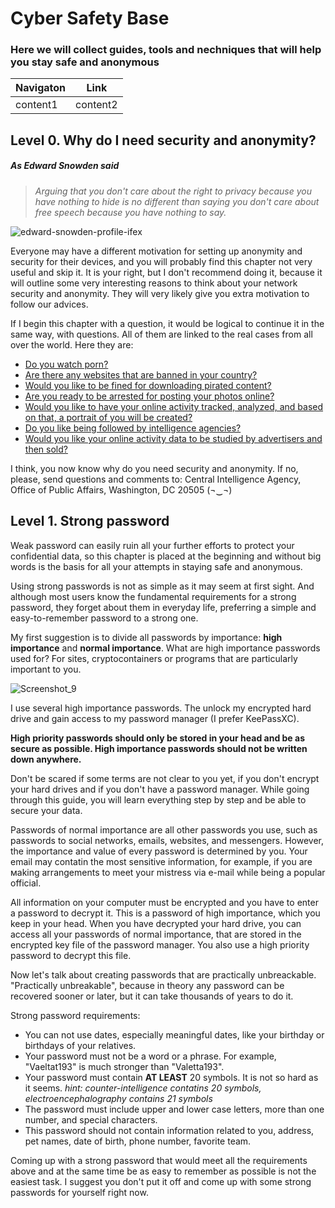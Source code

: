 # Cyber Safety Base

### Here we will collect guides, tools and nechniques that will help you stay safe and anonymous 

Navigaton | Link
----------- | -----------
content1 | content2

## Level 0. Why do I need security and anonymity?

##### As Edward Snowden said
>*Arguing that you don't care about the right to privacy because you 
>have nothing to hide is no different than saying you don't care 
>about free speech because you have nothing to say.*

![edward-snowden-profile-ifex](https://user-images.githubusercontent.com/86369276/123266886-15123680-d505-11eb-8bf7-1265507f6609.jpg)

Everyone may have a different motivation for setting up anonymity and security for their devices, and you will probably find this chapter not very useful and skip it. It is your right, but I don't recommend doing it, because it will outline some very interesting reasons to think about your network security and anonymity. They will very likely give you extra motivation to follow our advices. 

If I begin this chapter with a question, it would be logical to continue it in the same way, with questions. All of them are linked to the real cases from all over the world. Here they are:

* [Do you watch porn?](https://www.theregister.com/2013/02/18/web_cam_singapore_blackmail/)
* [Are there any websites that are banned in your country?](https://en.wikipedia.org/wiki/List_of_websites_blocked_in_the_United_Kingdom)
* [Would you like to be fined for downloading pirated content?](https://www.newser.com/story/306788/woman-gets-6-months-for-using-pirated-copies-of-windows.html)
* [Are you ready to be arrested for posting your photos online?](https://nypost.com/2021/04/20/actress-jailed-in-ghana-for-posing-naked-with-son-on-7th-birthday/)
* [Would you like to have your online activity tracked, analyzed, and based on that, a portrait of you will be created?](https://digit.fyi/uk-mass-surveillance-programmes-ruled-illegal/)
* [Do you like being followed by intelligence agencies?](http://wikileaks.org/)
* [Would you like your online activity data to be studied by advertisers and then sold?](https://www.medicalnewstoday.com/articles/do-mhealth-apps-protect-user-privacy)

I think, you now know why do you need security and anonymity. If no, please, send questions and comments to:
Central Intelligence Agency,
Office of Public Affairs,
Washington, DC 20505
(¬‿¬)

## Level 1. Strong password

Weak password can easily ruin all your further efforts to protect your confidential data, so this chapter is placed at the beginning and without big words is the basis for all your attempts in staying safe and anonymous.

Using strong passwords is not as simple as it may seem at first sight. And although most users know the fundamental requirements for a strong password, they forget about them in everyday life, preferring a simple and easy-to-remember password to a strong one.

My first suggestion is to divide all passwords by importance: **high importance** and **normal importance**. What are high importance passwords used for? For sites, cryptocontainers or programs that are particularly important to you.  

![Screenshot_9](https://user-images.githubusercontent.com/86369276/123275308-e009e200-d50c-11eb-9e63-5252865d032f.png)

I use several high importance passwords. The unlock my encrypted hard drive and gain access to my password manager (I prefer KeePassXC).

**High priority passwords should only be stored in your head and be as secure as possible. High importance passwords should not be written down anywhere.**

Don't be scared if some terms are not clear to you yet, if you don't encrypt your hard drives and if you don't have a password manager. While going through this guide, you will learn everything step by step and be able to secure your data.

Passwords of normal importance are all other passwords you use, such as passwords to social networks, emails, websites, and messengers. However, the importance and value of every password is determined by you. Your email may contatin the most sensitive information, for example, if you are мaking arrangements to meet your mistress via e-mail while being a popular official.

All information on your computer must be encrypted and you have to enter a password to decrypt it. This is a password of high importance, which you keep in your head. When you have decrypted your hard drive, you can access all your passwords of normal importance, that are stored in the encrypted key file of the password manager. You also use a high priority password to decrypt this file.

Now let's talk about creating passwords that are practically unbreackable. "Practically unbreakable", because in theory any password can be recovered sooner or later, but it can take thousands of years to do it.

Strong password requirements:
* You can not use dates, especially meaningful dates, like your birthday or birthdays of your relatives.
* Your password must not be a word or a phrase. For example, "Vaeltat193" is much stronger than "Valetta193".
* Your password must contain **AT LEAST** 20 symbols. It is not so hard as it seems. *hint: counter-intelligence contatins 20 symbols, electroencephalography contains 21 symbols*
* The password must include upper and lower case letters, more than one number, and special characters. 
* This password should not contain information related to you, address, pet names, date of birth, phone number, favorite team.

Coming up with a strong password that would meet all the requirements above and at the same time be as easy to remember as possible is not the easiest task. I suggest you don't put it off and  come up with some strong passwords for yourself right now.
